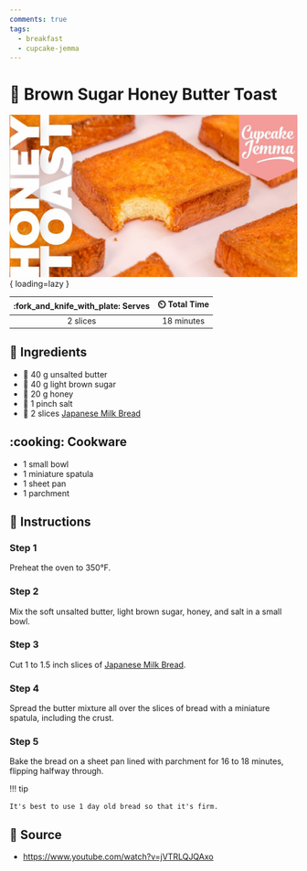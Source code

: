 ```yaml
---
comments: true
tags:
  - breakfast
  - cupcake-jemma
---
```

# :waffle: Brown Sugar Honey Butter Toast

![Brown Sugar Honey Butter Toast][1]{ loading=lazy }

| :fork_and_knife_with_plate: Serves | :timer_clock: Total Time |
|:----------------------------------:|:-----------------------: |
| 2 slices | 18 minutes |

## :salt: Ingredients

- :butter: 40 g unsalted butter
- :maple_leaf: 40 g light brown sugar
- :honey_pot: 20 g honey
- :salt: 1 pinch salt
- :bread: 2 slices [Japanese Milk Bread][2]

## :cooking: Cookware

- 1 small bowl
- 1 miniature spatula
- 1 sheet pan
- 1 parchment

## :pencil: Instructions

### Step 1

Preheat the oven to 350°F.

### Step 2

Mix the soft unsalted butter, light brown sugar, honey, and salt in a small bowl.

### Step 3

Cut 1 to 1.5 inch slices of [Japanese Milk Bread][2].

### Step 4

Spread the butter mixture all over the slices of bread with a miniature spatula, including the crust.

### Step 5

Bake the bread on a sheet pan lined with parchment for 16 to 18 minutes, flipping halfway through.

!!! tip

    It's best to use 1 day old bread so that it's firm.

## :link: Source

- <https://www.youtube.com/watch?v=jVTRLQJQAxo>

[1]: <../assets/images/brown-sugar-honey-butter-toast.jpg>
[2]: <../breads/japanese-milk-bread.md>
